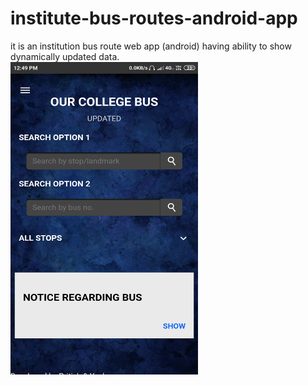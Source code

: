 # institute-bus-routes-android-app
it is an institution bus route web app (android) having ability to show dynamically updated data.  
<img src="/images/home.png" width="300" height="500">

